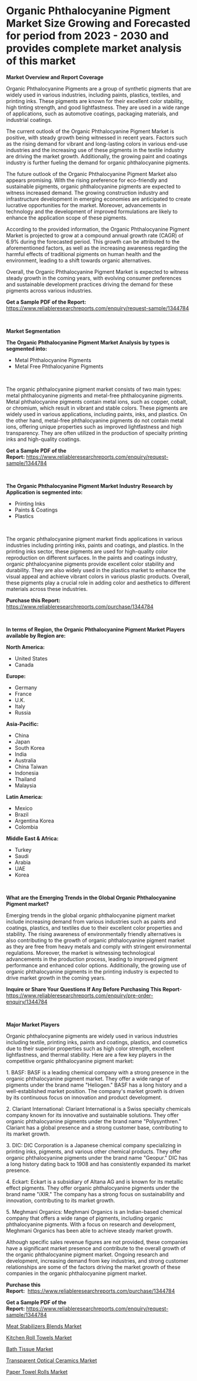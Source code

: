 <p><h1>Organic Phthalocyanine Pigment Market Size Growing and Forecasted for period from 2023 - 2030 and provides complete market analysis of this market</h1></p><p><strong>Market Overview and Report Coverage</strong></p>
<p><p>Organic Phthalocyanine Pigments are a group of synthetic pigments that are widely used in various industries, including paints, plastics, textiles, and printing inks. These pigments are known for their excellent color stability, high tinting strength, and good lightfastness. They are used in a wide range of applications, such as automotive coatings, packaging materials, and industrial coatings.</p><p>The current outlook of the Organic Phthalocyanine Pigment Market is positive, with steady growth being witnessed in recent years. Factors such as the rising demand for vibrant and long-lasting colors in various end-use industries and the increasing use of these pigments in the textile industry are driving the market growth. Additionally, the growing paint and coatings industry is further fueling the demand for organic phthalocyanine pigments.</p><p>The future outlook of the Organic Phthalocyanine Pigment Market also appears promising. With the rising preference for eco-friendly and sustainable pigments, organic phthalocyanine pigments are expected to witness increased demand. The growing construction industry and infrastructure development in emerging economies are anticipated to create lucrative opportunities for the market. Moreover, advancements in technology and the development of improved formulations are likely to enhance the application scope of these pigments.</p><p>According to the provided information, the Organic Phthalocyanine Pigment Market is projected to grow at a compound annual growth rate (CAGR) of 6.9% during the forecasted period. This growth can be attributed to the aforementioned factors, as well as the increasing awareness regarding the harmful effects of traditional pigments on human health and the environment, leading to a shift towards organic alternatives.</p><p>Overall, the Organic Phthalocyanine Pigment Market is expected to witness steady growth in the coming years, with evolving consumer preferences and sustainable development practices driving the demand for these pigments across various industries.</p></p>
<p><strong>Get a Sample PDF of the Report:</strong> <a href="https://www.reliableresearchreports.com/enquiry/request-sample/1344784">https://www.reliableresearchreports.com/enquiry/request-sample/1344784</a></p>
<p>&nbsp;</p>
<p><strong>Market Segmentation</strong></p>
<p><strong>The Organic Phthalocyanine Pigment Market Analysis by types is segmented into:</strong></p>
<p><ul><li>Metal Phthalocyanine Pigments</li><li>Metal Free Phthalocyanine Pigments</li></ul></p>
<p>&nbsp;</p>
<p><p>The organic phthalocyanine pigment market consists of two main types: metal phthalocyanine pigments and metal-free phthalocyanine pigments. Metal phthalocyanine pigments contain metal ions, such as copper, cobalt, or chromium, which result in vibrant and stable colors. These pigments are widely used in various applications, including paints, inks, and plastics. On the other hand, metal-free phthalocyanine pigments do not contain metal ions, offering unique properties such as improved lightfastness and high transparency. They are often utilized in the production of specialty printing inks and high-quality coatings.</p></p>
<p><strong>Get a Sample PDF of the Report:</strong>&nbsp;<a href="https://www.reliableresearchreports.com/enquiry/request-sample/1344784">https://www.reliableresearchreports.com/enquiry/request-sample/1344784</a></p>
<p>&nbsp;</p>
<p><strong>The Organic Phthalocyanine Pigment Market Industry Research by Application is segmented into:</strong></p>
<p><ul><li>Printing Inks</li><li>Paints & Coatings</li><li>Plastics</li></ul></p>
<p>&nbsp;</p>
<p><p>The organic phthalocyanine pigment market finds applications in various industries including printing inks, paints and coatings, and plastics. In the printing inks sector, these pigments are used for high-quality color reproduction on different surfaces. In the paints and coatings industry, organic phthalocyanine pigments provide excellent color stability and durability. They are also widely used in the plastics market to enhance the visual appeal and achieve vibrant colors in various plastic products. Overall, these pigments play a crucial role in adding color and aesthetics to different materials across these industries.</p></p>
<p><strong>Purchase this Report:</strong>&nbsp; <a href="https://www.reliableresearchreports.com/purchase/1344784">https://www.reliableresearchreports.com/purchase/1344784</a></p>
<p>&nbsp;</p>
<p><strong>In terms of Region, the Organic Phthalocyanine Pigment Market Players available by Region are:</strong></p>
<p>
    <p> <strong> North America: </strong>
        <ul>
            <li>United States</li>
            <li>Canada</li>
        </ul>
        </p> 
    <p> <strong> Europe: </strong>
        <ul>
            <li>Germany</li>
            <li>France</li>
            <li>U.K.</li>
            <li>Italy</li>
            <li>Russia</li>
        </ul>
        </p> 
    <p> <strong> Asia-Pacific: </strong>
        <ul>
            <li>China</li>
            <li>Japan</li>
            <li>South Korea</li>
            <li>India</li>
            <li>Australia</li>
            <li>China Taiwan</li>
            <li>Indonesia</li>
            <li>Thailand</li>
            <li>Malaysia</li>
        </ul>
        </p> 
    <p> <strong> Latin America: </strong>
        <ul>
            <li>Mexico</li>
            <li>Brazil</li>
            <li>Argentina Korea</li>
            <li>Colombia</li>
        </ul>
        </p> 
    <p> <strong> Middle East & Africa: </strong>
        <ul>
            <li>Turkey</li>
            <li>Saudi</li>
            <li>Arabia</li>
            <li>UAE</li>
            <li>Korea</li>
        </ul>
    </p>
    </p>
<p>&nbsp;</p>
<p><strong>What are the Emerging Trends in the Global Organic Phthalocyanine Pigment market?</strong></p>
<p><p>Emerging trends in the global organic phthalocyanine pigment market include increasing demand from various industries such as paints and coatings, plastics, and textiles due to their excellent color properties and stability. The rising awareness of environmentally friendly alternatives is also contributing to the growth of organic phthalocyanine pigment market as they are free from heavy metals and comply with stringent environmental regulations. Moreover, the market is witnessing technological advancements in the production process, leading to improved pigment performance and enhanced color options. Additionally, the growing use of organic phthalocyanine pigments in the printing industry is expected to drive market growth in the coming years.</p></p>
<p><strong>Inquire or Share Your Questions If Any Before Purchasing This Report</strong>- <a href="https://www.reliableresearchreports.com/enquiry/pre-order-enquiry/1344784">https://www.reliableresearchreports.com/enquiry/pre-order-enquiry/1344784</a></p>
<p>&nbsp;</p>
<p><strong>Major Market Players</strong></p>
<p><p>Organic phthalocyanine pigments are widely used in various industries including textile, printing inks, paints and coatings, plastics, and cosmetics due to their superior properties such as high color strength, excellent lightfastness, and thermal stability. Here are a few key players in the competitive organic phthalocyanine pigment market:</p><p>1. BASF: BASF is a leading chemical company with a strong presence in the organic phthalocyanine pigment market. They offer a wide range of pigments under the brand name "Heliogen." BASF has a long history and a well-established market position. The company's market growth is driven by its continuous focus on innovation and product development.</p><p>2. Clariant International: Clariant International is a Swiss specialty chemicals company known for its innovative and sustainable solutions. They offer organic phthalocyanine pigments under the brand name "Polysynthren." Clariant has a global presence and a strong customer base, contributing to its market growth.</p><p>3. DIC: DIC Corporation is a Japanese chemical company specializing in printing inks, pigments, and various other chemical products. They offer organic phthalocyanine pigments under the brand name "Geopur." DIC has a long history dating back to 1908 and has consistently expanded its market presence.</p><p>4. Eckart: Eckart is a subsidiary of Altana AG and is known for its metallic effect pigments. They offer organic phthalocyanine pigments under the brand name "iXIR." The company has a strong focus on sustainability and innovation, contributing to its market growth.</p><p>5. Meghmani Organics: Meghmani Organics is an Indian-based chemical company that offers a wide range of pigments, including organic phthalocyanine pigments. With a focus on research and development, Meghmani Organics has been able to achieve steady market growth.</p><p>Although specific sales revenue figures are not provided, these companies have a significant market presence and contribute to the overall growth of the organic phthalocyanine pigment market. Ongoing research and development, increasing demand from key industries, and strong customer relationships are some of the factors driving the market growth of these companies in the organic phthalocyanine pigment market.</p></p>
<p><strong>Purchase this Report:</strong>&nbsp;&nbsp;<a href="https://www.reliableresearchreports.com/purchase/1344784">https://www.reliableresearchreports.com/purchase/1344784</a></p>
<p></p>
<p><strong>Get a Sample PDF of the Report:</strong>&nbsp;<a href="https://www.reliableresearchreports.com/enquiry/request-sample/1344784">https://www.reliableresearchreports.com/enquiry/request-sample/1344784</a></p>
<p><p><a href="https://github.com/BryceTownsendr/Market-Research-Report-List-2/blob/main/meat-stabilizers-blends-market.md">Meat Stabilizers Blends Market</a></p><p><a href="https://www.linkedin.com/pulse/kitchen-roll-towels-market-size-share-global-analysis-report-mnj2e/">Kitchen Roll Towels Market</a></p><p><a href="https://www.linkedin.com/pulse/bath-tissue-market-size-share-amp-trends-analysis-report-yh7re/">Bath Tissue Market</a></p><p><a href="https://github.com/WillieWoodard/Market-Research-Report-List-2/blob/main/transparent-optical-ceramics-market.md">Transparent Optical Ceramics Market</a></p><p><a href="https://www.linkedin.com/pulse/paper-towel-rolls-market-research-report-unlocks-analysis-pwnfe/">Paper Towel Rolls Market</a></p></p>